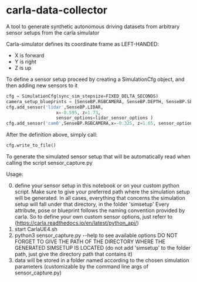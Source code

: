 # carla-data-collector
A tool to generate synthetic autonomous driving datasets from arbitrary sensor setups from the carla simulator


Carla-simulator defines its coordinate frame as LEFT-HANDED:

+ X is forward
+ Y is right
+ Z is up

To define a sensor setup
proceed by creating a SimulationCfg object, and then adding new sensors to it
```python     
cfg = SimulationCfg(sync_sim_stepsize=FIXED_DELTA_SECONDS)
camera_setup_blueprints = [SenseBP.RGBCAMERA, SenseBP.DEPTH, SenseBP.SEGMENTATION]
cfg.add_sensor('lidar',SenseBP.LIDAR,
                   x=-0.595, z=1.73, 
                   sensor_options=lidar_sensor_options )
cfg.add_sensor('cam0',SenseBP.RGBCAMERA,x=-0.325, z=1.65, sensor_options=front_camera_attributes )
```
    
                    
After the definition above, simply call:
```python
cfg.write_to_file()
``` 
To generate the simulated sensor setup that will be automatically 
read when calling the script sensor_capture.py
    
Usage:

0. define your sensor setup in this notebook or on your custom python script.
Make sure to give your preferred path where the simulation setup will be generated.
In all cases, everything that concerns the simulation setup will fall under that directory,
in the folder 'simsetup'
Every attribute, pose or blueprint follows the naming convention provided by carla.
So to define your own custom sensor options, just referr to (https://carla.readthedocs.io/en/latest/python_api/)
1. start CarlaUE4.sh
2. python3 sensor_capture.py --help to see available options
DO NOT FORGET TO GIVE THE PATH OF THE DIRECTORY WHERE THE GENERATED SIMSETUP IS LOCATED 
(do not add 'simsetup' to the folder path, just give the directory path that contains it)
3. data will be stored in a folder named according to the chosen simulation parameters 
(customizable by the command line args of sensor_capture.py)
